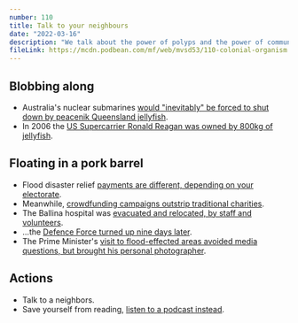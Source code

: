 ```yaml
---
number: 110
title: Talk to your neighbours
date: "2022-03-16"
description: "We talk about the power of polyps and the power of community."
fileLink: https://mcdn.podbean.com/mf/web/mvsd53/110-colonial-organism.mp3
---
```


## Blobbing along

- Australia's nuclear submarines [would "inevitably" be forced to shut down by peacenik Queensland jellyfish](https://www.theguardian.com/australia-news/2022/mar/11/jellyfish-nuclear-submarine-emergency-reactor-shutdown-brisbane-base-moreton-bay-australia).
- In 2006 the [US Supercarrier Ronald Reagan was owned by 800kg of jellyfish](https://web.archive.org/web/20071026083724/http://www.news.com.au/story/0,10117,17955531-29277,00.html).

## Floating in a pork barrel

- Flood disaster relief [payments are different, depending on your electorate](https://www.theguardian.com/australia-news/2022/mar/10/its-really-insulting-nsw-flood-victims-excluded-from-extra-disaster-payments-lash-out-at-coalition).
- Meanwhile, [crowdfunding campaigns outstrip traditional charities](https://www.smh.com.au/national/nsw/crowdfunding-campaigns-rival-traditional-charities-millions-raised-in-flood-relief-20220303-p5a1b3.html).
- The Ballina hospital was [evacuated and relocated, by staff and volunteers](https://www.theguardian.com/australia-news/2022/mar/12/it-was-weirdly-functional-the-inside-story-of-the-extraordinary-evacuation-of-ballina-hospital).
- ...the [Defence Force turned up nine days later](https://www.themandarin.com.au/183763-not-a-photo-opportunity-defence-backs-members-flood-response/).
- The Prime Minister's [visit to flood-effected areas avoided media questions, but brought his personal photographer](https://www.news.com.au/national/politics/prime-minister-scott-morrison-bans-media-from-visit-to-floodaffected-nsw/news-story/b66fc7cf80a0b68eee029c94eea20e05).

## Actions

- Talk to a neighbors.
- Save yourself from reading, [listen to a podcast instead](https://www.dissentmagazine.org/blog/know-your-enemy-living-at-the-end-of-our-world-with-daniel-sherrell-and-dorothy-fortenberry).

